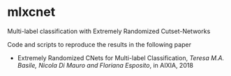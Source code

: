 # mlxcnet
Multi-label classification with Extremely Randomized Cutset-Networks

Code and scripts to reproduce the results in the following paper

* Extremely Randomized CNets for Multi-label Classification, *Teresa M.A. Basile, Nicola Di Mauro and Floriana Esposito*, in AIXIA, 2018
